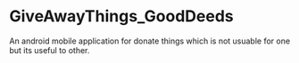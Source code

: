 # GiveAwayThings_GoodDeeds
An android mobile application for donate things which is not usuable for one but its useful to other.
